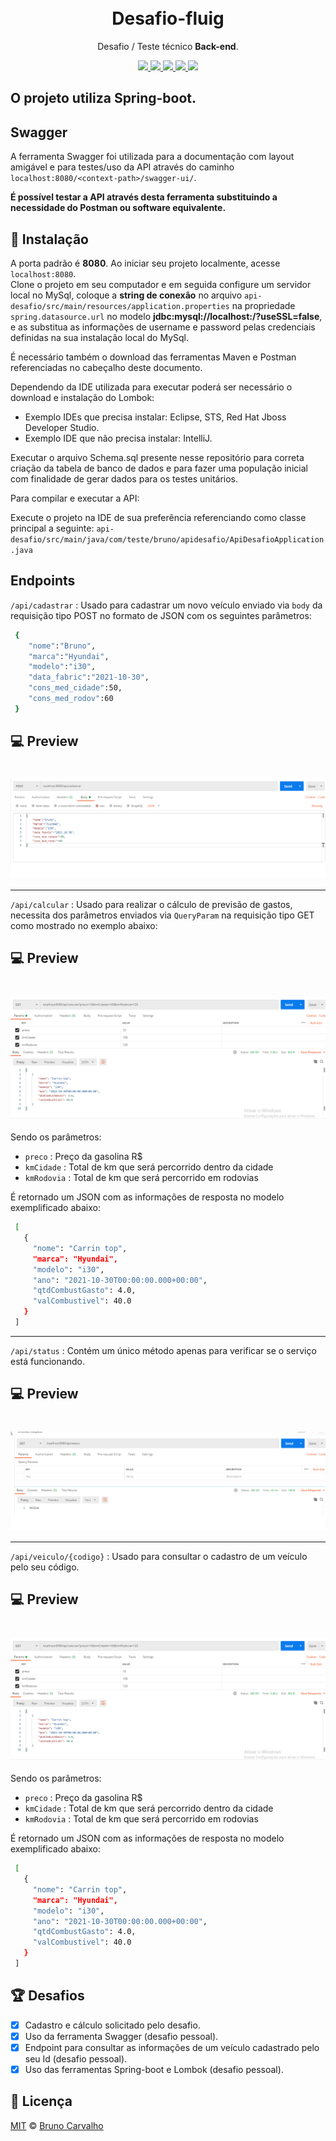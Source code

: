 <h1 align="center">    
    <br/>Desafio-fluig
</h1>
<p align="center">Desafio / Teste técnico <strong>Back-end</strong>.</p>

<p align="center">
  <a aria-label="Versão do Java" href="https://www.java.com/pt-BR/download/ie_manual.jsp?locale=pt_BR">
    <img src="https://img.shields.io/static/v1?label=Java&message=1.8.0_311&color=success"></img>
  </a>
  <a aria-label="Versão do Maven" href="https://maven.apache.org/download.cgi">
    <img src="https://img.shields.io/static/v1?label=Maven&message=3.8.3&color=red"></img>
  </a>
  <a aria-label="Versão do MySql" href="https://dev.mysql.com/downloads/">
    <img src="https://img.shields.io/static/v1?label=MySql&message=8.0&color=green"></img>
  </a>
  <a aria-label="Versão do Postman" href="https://www.postman.com/downloads/">
    <img src="https://img.shields.io/static/v1?label=Postman&message=8.12.5&color=blue"></img>
  </a>
   <a aria-label="Lombok" href="https://projectlombok.org/download">
    <img src="https://img.shields.io/static/v1?label=Lombok&message=1.18.22&color=blueviolet"></img>
  </a>
</p>

## O projeto utiliza Spring-boot.

## Swagger
A ferramenta Swagger foi utilizada para a documentação com layout amigável e para testes/uso da API 
através do caminho `localhost:8080/<context-path>/swagger-ui/`.

**É possível testar a API através desta ferramenta substituindo a necessidade do Postman ou software equivalente.**

## 🚀 Instalação
A porta padrão é **8080**. Ao iniciar seu projeto localmente, acesse `localhost:8080`.  
Clone o projeto em seu computador e em seguida configure um servidor local no MySql, coloque a **string de conexão** no arquivo `api-desafio/src/main/resources/application.properties` na propriedade `spring.datasource.url` no modelo **jdbc:mysql://localhost:<ServerPortBD>/<DatabaseName>?useSSL=false**, e
as substitua as informações de username e password pelas credenciais definidas na sua instalação local do MySql.
  
É necessário também o download das ferramentas Maven e Postman referenciadas no cabeçalho deste documento.

Dependendo da IDE utilizada para executar poderá ser necessário o download e instalação do Lombok:
- Exemplo IDEs que precisa instalar: Eclipse, STS, Red Hat Jboss Developer Studio.
- Exemplo IDE que não precisa instalar: IntelliJ.
  
Executar o arquivo Schema.sql presente nesse repositório para correta criação da tabela de banco de dados e para fazer uma população inicial com finalidade de gerar dados para os testes unitários.

Para compilar e executar a API:

  Execute o projeto na IDE de sua preferência referenciando como classe principal a seguinte: `api-desafio/src/main/java/com/teste/bruno/apidesafio/ApiDesafioApplication.java`
  
## Endpoints
  `/api/cadastrar` : Usado para cadastrar um novo veículo enviado via `body` da requisição tipo POST no formato de JSON com os seguintes parâmetros:
  ``` bash
   {
      "nome":"Bruno",
      "marca":"Hyundai",
      "modelo":"i30",
      "data_fabric":"2021-10-30",
      "cons_med_cidade":50,
      "cons_med_rodov":60
   }
  ```
   
  ## 💻 Preview
  <h1 align="center">
      <img src="./images/exemplo-api-cadastrar.png" align="center"></img>
  </h1>
  
  <hr/>
  
  `/api/calcular`  : Usado para realizar o cálculo de previsão de gastos, necessita dos parâmetros enviados via `QueryParam` na requisição tipo GET como mostrado no exemplo abaixo:
  
  ## 💻 Preview
  <h1 align="center">
      <img src="./images/exemplo-api-calcular.png" align="center"></img>
  </h1>
  
  Sendo os parâmetros:
  - `preco` : Preço da gasolina R$
  - `kmCidade` : Total de km que será percorrido dentro da cidade
  - `kmRodovia` : Total de km que será percorrido em rodovias
  
  É retornado um JSON com as informações de resposta no modelo exemplificado abaixo:
  
   ``` bash
    [
      {
        "nome": "Carrin top",
        "marca": "Hyundai",
        "modelo": "i30",
        "ano": "2021-10-30T00:00:00.000+00:00",
        "qtdCombustGasto": 4.0,
        "valCombustivel": 40.0
      }
    ]
  ```
  
  <hr/>
  
  `/api/status`    : Contém um único método apenas para verificar se o serviço está funcionando.
  
  ## 💻 Preview
  <h1 align="center">
      <img src="./images/exemplo-api-status.png" align="center"></img>
  </h1>
  
  <hr/>
  
  `/api/veiculo/{codigo}` : Usado para consultar o cadastro de um veículo pelo seu código.
  
  ## 💻 Preview
  <h1 align="center">
      <img src="./images/exemplo-api-calcular.png" align="center"></img>
  </h1>
  
  Sendo os parâmetros:
  - `preco` : Preço da gasolina R$
  - `kmCidade` : Total de km que será percorrido dentro da cidade
  - `kmRodovia` : Total de km que será percorrido em rodovias
  
  É retornado um JSON com as informações de resposta no modelo exemplificado abaixo:
  
   ``` bash
    [
      {
        "nome": "Carrin top",
        "marca": "Hyundai",
        "modelo": "i30",
        "ano": "2021-10-30T00:00:00.000+00:00",
        "qtdCombustGasto": 4.0,
        "valCombustivel": 40.0
      }
    ]
  ```
  
## 🏆 Desafios
- [x] Cadastro e cálculo solicitado pelo desafio.
- [x] Uso da ferramenta Swagger (desafio pessoal).
- [x] Endpoint para consultar as informações de um veículo cadastrado pelo seu Id (desafio pessoal).
- [x] Uso das ferramentas Spring-boot e Lombok (desafio pessoal).

## 📜 Licença

[MIT](./LICENSE) &copy; [Bruno Carvalho](https://www.linkedin.com/in/bruno-carvalho2002/)